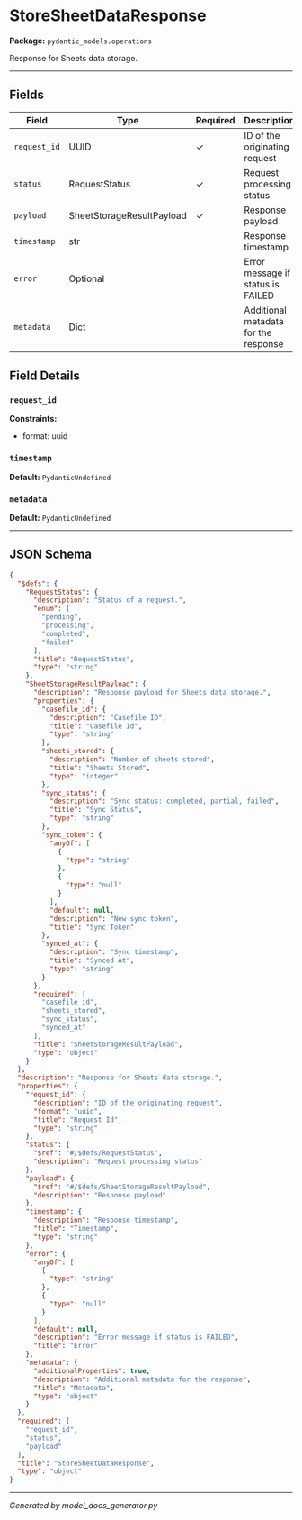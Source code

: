 # StoreSheetDataResponse

**Package:** `pydantic_models.operations`

Response for Sheets data storage.

---

## Fields

| Field | Type | Required | Description |
|-------|------|----------|-------------|
| `request_id` | UUID | ✓ | ID of the originating request |
| `status` | RequestStatus | ✓ | Request processing status |
| `payload` | SheetStorageResultPayload | ✓ | Response payload |
| `timestamp` | str |  | Response timestamp |
| `error` | Optional |  | Error message if status is FAILED |
| `metadata` | Dict |  | Additional metadata for the response |

## Field Details

### `request_id`

**Constraints:**
- format: uuid

### `timestamp`

**Default:** `PydanticUndefined`

### `metadata`

**Default:** `PydanticUndefined`

---

## JSON Schema

```json
{
  "$defs": {
    "RequestStatus": {
      "description": "Status of a request.",
      "enum": [
        "pending",
        "processing",
        "completed",
        "failed"
      ],
      "title": "RequestStatus",
      "type": "string"
    },
    "SheetStorageResultPayload": {
      "description": "Response payload for Sheets data storage.",
      "properties": {
        "casefile_id": {
          "description": "Casefile ID",
          "title": "Casefile Id",
          "type": "string"
        },
        "sheets_stored": {
          "description": "Number of sheets stored",
          "title": "Sheets Stored",
          "type": "integer"
        },
        "sync_status": {
          "description": "Sync status: completed, partial, failed",
          "title": "Sync Status",
          "type": "string"
        },
        "sync_token": {
          "anyOf": [
            {
              "type": "string"
            },
            {
              "type": "null"
            }
          ],
          "default": null,
          "description": "New sync token",
          "title": "Sync Token"
        },
        "synced_at": {
          "description": "Sync timestamp",
          "title": "Synced At",
          "type": "string"
        }
      },
      "required": [
        "casefile_id",
        "sheets_stored",
        "sync_status",
        "synced_at"
      ],
      "title": "SheetStorageResultPayload",
      "type": "object"
    }
  },
  "description": "Response for Sheets data storage.",
  "properties": {
    "request_id": {
      "description": "ID of the originating request",
      "format": "uuid",
      "title": "Request Id",
      "type": "string"
    },
    "status": {
      "$ref": "#/$defs/RequestStatus",
      "description": "Request processing status"
    },
    "payload": {
      "$ref": "#/$defs/SheetStorageResultPayload",
      "description": "Response payload"
    },
    "timestamp": {
      "description": "Response timestamp",
      "title": "Timestamp",
      "type": "string"
    },
    "error": {
      "anyOf": [
        {
          "type": "string"
        },
        {
          "type": "null"
        }
      ],
      "default": null,
      "description": "Error message if status is FAILED",
      "title": "Error"
    },
    "metadata": {
      "additionalProperties": true,
      "description": "Additional metadata for the response",
      "title": "Metadata",
      "type": "object"
    }
  },
  "required": [
    "request_id",
    "status",
    "payload"
  ],
  "title": "StoreSheetDataResponse",
  "type": "object"
}
```

---

*Generated by model_docs_generator.py*
